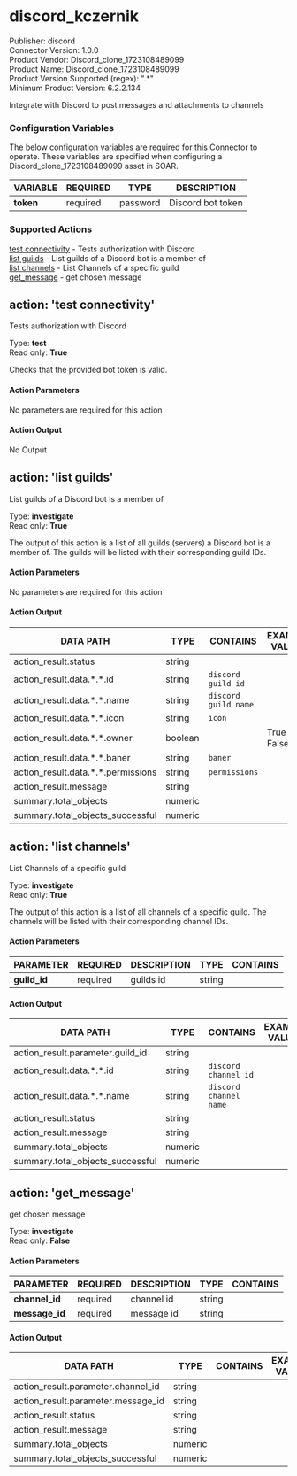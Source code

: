 [comment]: # "Auto-generated SOAR connector documentation"
# discord_kczernik

Publisher: discord  
Connector Version: 1.0.0  
Product Vendor: Discord_clone_1723108489099  
Product Name: Discord_clone_1723108489099  
Product Version Supported (regex): ".\*"  
Minimum Product Version: 6.2.2.134  

Integrate with Discord to post messages and attachments to channels

### Configuration Variables
The below configuration variables are required for this Connector to operate.  These variables are specified when configuring a Discord_clone_1723108489099 asset in SOAR.

VARIABLE | REQUIRED | TYPE | DESCRIPTION
-------- | -------- | ---- | -----------
**token** |  required  | password | Discord bot token

### Supported Actions  
[test connectivity](#action-test-connectivity) - Tests authorization with Discord  
[list guilds](#action-list-guilds) - List guilds of a Discord bot is a member of  
[list channels](#action-list-channels) - List Channels of a specific guild  
[get_message](#action-getmessage) - get chosen message  

## action: 'test connectivity'
Tests authorization with Discord

Type: **test**  
Read only: **True**

Checks that the provided bot token is valid.

#### Action Parameters
No parameters are required for this action

#### Action Output
No Output  

## action: 'list guilds'
List guilds of a Discord bot is a member of

Type: **investigate**  
Read only: **True**

The output of this action is a list of all guilds (servers) a Discord bot is a member of. The guilds will be listed with their corresponding guild IDs.

#### Action Parameters
No parameters are required for this action

#### Action Output
DATA PATH | TYPE | CONTAINS | EXAMPLE VALUES
--------- | ---- | -------- | --------------
action_result.status | string |  |  
action_result.data.\*.\*.id | string |  `discord guild id`  |  
action_result.data.\*.\*.name | string |  `discord guild name`  |  
action_result.data.\*.\*.icon | string |  `icon`  |  
action_result.data.\*.\*.owner | boolean |  |   True  False 
action_result.data.\*.\*.baner | string |  `baner`  |  
action_result.data.\*.\*.permissions | string |  `permissions`  |  
action_result.message | string |  |  
summary.total_objects | numeric |  |  
summary.total_objects_successful | numeric |  |    

## action: 'list channels'
List Channels of a specific guild

Type: **investigate**  
Read only: **True**

The output of this action is a list of all channels of a specific guild. The channels will be listed with their corresponding channel IDs.

#### Action Parameters
PARAMETER | REQUIRED | DESCRIPTION | TYPE | CONTAINS
--------- | -------- | ----------- | ---- | --------
**guild_id** |  required  | guilds id | string | 

#### Action Output
DATA PATH | TYPE | CONTAINS | EXAMPLE VALUES
--------- | ---- | -------- | --------------
action_result.parameter.guild_id | string |  |  
action_result.data.\*.\*.id | string |  `discord channel id`  |  
action_result.data.\*.\*.name | string |  `discord channel name`  |  
action_result.status | string |  |  
action_result.message | string |  |  
summary.total_objects | numeric |  |  
summary.total_objects_successful | numeric |  |    

## action: 'get_message'
get chosen message

Type: **investigate**  
Read only: **False**

#### Action Parameters
PARAMETER | REQUIRED | DESCRIPTION | TYPE | CONTAINS
--------- | -------- | ----------- | ---- | --------
**channel_id** |  required  | channel id | string | 
**message_id** |  required  | message id | string | 

#### Action Output
DATA PATH | TYPE | CONTAINS | EXAMPLE VALUES
--------- | ---- | -------- | --------------
action_result.parameter.channel_id | string |  |  
action_result.parameter.message_id | string |  |  
action_result.status | string |  |  
action_result.message | string |  |  
summary.total_objects | numeric |  |  
summary.total_objects_successful | numeric |  |  